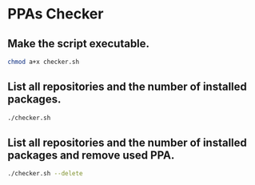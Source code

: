 # PPAs Checker

## Make the script executable.

```bash
chmod a+x checker.sh
```
## List all repositories and the number of installed packages.

```bash
./checker.sh
```
## List all repositories and the number of installed packages and remove used PPA.

```bash
./checker.sh --delete
```